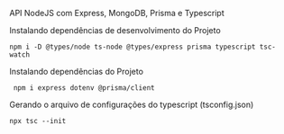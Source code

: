 API NodeJS com Express, MongoDB, Prisma  e Typescript


Instalando dependências de desenvolvimento do Projeto
```
npm i -D @types/node ts-node @types/express prisma typescript tsc-watch
```

Instalando dependências do Projeto

```
 npm i express dotenv @prisma/client
```


Gerando o arquivo de configurações do typescript (tsconfig.json)
```
npx tsc --init
```